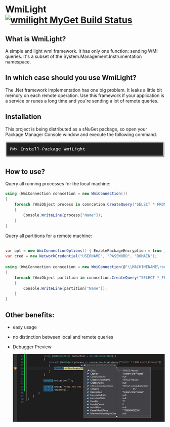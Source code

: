 # WmiLight [![wmilight MyGet Build Status](https://www.myget.org/BuildSource/Badge/wmilight?identifier=ec18dcc7-d42a-4704-94cf-e7dc6d3a8a98)](https://www.myget.org/)

## What is WmiLight?
A simple and light wmi framework. It has only one function: sending WMI queries.
It's a subset of the System.Management.Instrumentation namespace.

## In which case should you use WmiLight?
The .Net framework implementation has one big problem.
It leaks a little bit memory on each remote operation.
Use this framework if your application is a service or runes a long time and you're sending a lot of remote queries.

## Installation

This project is being distributed as a sNuGet package, so open your Package Manager Console window and execute the following command.

<a href="https://www.nuget.org/packages/WmiLight/" target="_blank">
<img title="NuGet" src="https://github.com/MartinKuschnik/WmiLight/blob/master/doc/pics/install_nuget_package.JPG" alt="NuGet"/>
</a>



## How to use?

Query all running processes for the local machine:
```C#
using (WmiConnection conncetion = new WmiConnection())
{
    foreach (WmiObject process in conncetion.CreateQuery("SELECT * FROM Win32_Process"))
    {
        Console.WriteLine(process["Name"]);
    }
}
```

Query all partitions for a remote machine:
```C#

var opt = new WmiConnectionOptions() { EnablePackageEncryption = true };
var cred = new NetworkCredential("USERNAME", "PASSWORD", "DOMAIN");

using (WmiConnection conncetion = new WmiConnection(@"\\MACHINENAME\root\cimv2", cred, opt))
{
    foreach (WmiObject partition in conncetion.CreateQuery("SELECT * FROM Win32_DiskPartition"))
    {
        Console.WriteLine(partition["Name"]);
    }
}
```

## Other benefits:

* easy usage

* no distinction between local and remote queries

* Debugger Preview 

    ![Debugger_Preview](https://github.com/MartinKuschnik/WmiLight/blob/master/doc/pics/debugger_preview.jpg "Debugger Preview")

